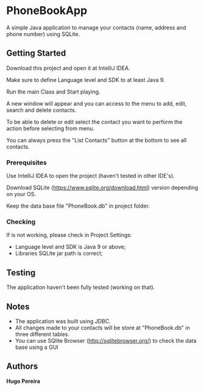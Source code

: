 # PhoneBookApp

A simple Java application to manage your contacts (name, address and phone number) using SQLite.

## Getting Started

Download this project and open it at IntelliJ IDEA.

Make sure to define Language level and SDK to at least Java 9.

Run the main Class and Start playing.

A new window will appear and you can access to the menu to add, edit, search and delete contacts.

To be able to delete or edit select the contact you want to perform the action before selecting from menu.

You can always press the "List Contacts" button at the bottom to see all contacts.

### Prerequisites

Use IntelliJ IDEA to open the project (haven't tested in other IDE's).

Download SQLite (https://www.sqlite.org/download.html) version depending on your OS.

Keep the data base file "PhoneBook.db" in project folder.

### Checking
If is not working, please check in Project Settings:
 - Language level and SDK is Java 9 or above;
 - Libraries SQLite jar path is correct;


## Testing

The application haven't been fully tested (working on that).

## Notes

 - The application was built using JDBC.
 - All changes made to your contacts will be store at "PhoneBook.db" in three different tables.
 - You can use SQlite Browser (http://sqlitebrowser.org/) to check the data base using a GUI
 
## Authors

**Hugo Pereira** 


